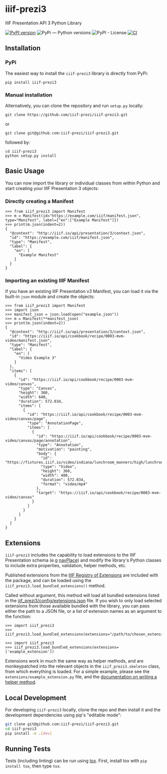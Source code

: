 # iiif-prezi3
IIIF Presentation API 3 Python Library

[![PyPI version](https://badge.fury.io/py/iiif-prezi3.svg)](https://badge.fury.io/py/iiif-prezi3)
![PyPi — Python versions](https://img.shields.io/pypi/pyversions/iiif-prezi3)
![PyPI - License](https://img.shields.io/pypi/l/iiif-prezi3)
[![CI](https://github.com/iiif-prezi/iiif-prezi3/actions/workflows/ci.yml/badge.svg)](https://github.com/iiif-prezi/iiif-prezi3/actions/workflows/ci.yml)

## Installation
### PyPi
The easiest way to install the `iiif-prezi3` library is directly from PyPi:

```
pip install iiif-prezi3
```
### Manual installation
Alternatively, you can clone the repository and run `setup.py` locally:
```
git clone https://github.com/iiif-prezi/iiif-prezi3.git
```
or
```
git clone git@github.com:iiif-prezi/iiif-prezi3.git
```
followed by:
```
cd iiif-prezi3
python setup.py install
```

## Basic Usage
You can now import the library or individual classes from within Python and start creating your IIIF Presentation 3 objects:

### Directly creating a Manifest
```
>>> from iiif_prezi3 import Manifest
>>> m = Manifest(id="https://example.com/iiif/manifest.json", type="Manifest", label={"en":["Example Manifest"]})
>>> print(m.json(indent=2))
{
  "@context": "http://iiif.io/api/presentation/3/context.json",
  "id": "https://example.com/iiif/manifest.json",
  "type": "Manifest",
  "label": {
    "en": [
      "Example Manifest"
    ]
  }
}
```
### Importing an existing IIIF Manifest
If you have an existing IIIF Presentation v3 Manifest, you can load it via the built-in `json` module and create the objects:
```
>>> from iiif_prezi3 import Manifest
>>> import json
>>> manifest_json = json.load(open("example.json"))
>>> m = Manifest(**manifest_json)
>>> print(m.json(indent=2))
{
  "@context": "http://iiif.io/api/presentation/3/context.json",
  "id": "https://iiif.io/api/cookbook/recipe/0003-mvm-video/manifest.json",
  "type": "Manifest",
  "label": {
    "en": [
      "Video Example 3"
    ]
  },
  "items": [
    {
      "id": "https://iiif.io/api/cookbook/recipe/0003-mvm-video/canvas",
      "type": "Canvas",
      "height": 360,
      "width": 640,
      "duration": 572.034,
      "items": [
        {
          "id": "https://iiif.io/api/cookbook/recipe/0003-mvm-video/canvas/page",
          "type": "AnnotationPage",
          "items": [
            {
              "id": "https://iiif.io/api/cookbook/recipe/0003-mvm-video/canvas/page/annotation",
              "type": "Annotation",
              "motivation": "painting",
              "body": {
                "id": "https://fixtures.iiif.io/video/indiana/lunchroom_manners/high/lunchroom_manners_1024kb.mp4",
                "type": "Video",
                "height": 360,
                "width": 480,
                "duration": 572.034,
                "format": "video/mp4"
              },
              "target": "https://iiif.io/api/cookbook/recipe/0003-mvm-video/canvas"
            }
          ]
        }
      ]
    }
  ]
}
```

## Extensions
`iiif-prezi3` includes the capability to load extensions to the IIIF Presentation schema (e.g [navPlace](https://iiif.io/api/extension/navplace/)) and modify the library's Python classes to include extra properties, validation, helper methods, etc.

Published extensions from the [IIIF Registry of Extensions](https://iiif.io/api/extension/) are included with the package, and can be loaded using the `iiif_prezi3.load_bundled_extensions()` method.

Called without argument, this method will load all bundled extensions listed in the  [iiif_prezi3/config/extensions.json](https://github.com/iiif-prezi/iiif-prezi3/blob/main/iiif_prezi3/config/extensions.json) file. If you wish to only load selected extensions from those available bundled with the library, you can pass either the path to a JSON file, or a list of extension names as an argument to the function:
```
>>> import iiif_prezi3
>>> iiif_prezi3.load_bundled_extensions(extensions="/path/to/chosen_extensions.json")
```
```
>>> import iiif_prezi3
>>> iiif_prezi3.load_bundled_extensions(extensions=['example_extension'])
```

Extensions work in much the same way as helper methods, and are monkeypatched into the relevant objects in the `iiif_prezi3.skeleton` class, from which everything is loaded.
For a simple example, please see the `extensions/example_extension.py` file, and the [documentation on writing a helper method](https://github.com/iiif-prezi/iiif-prezi3/blob/main/docs/write-helper-method.md).
## Local Development
For developing `iiif-prezi3` locally, clone the repo and then install it and the development dependencies using pip's "editable mode":
```bash
git clone git@github.com:iiif-prezi/iiif-prezi3.git
cd iiif-prezi3
pip install -e .[dev]
```
## Running Tests
Tests (including linting) can be run using [tox](https://tox.wiki/en/latest/). First, install tox with `pip install tox`, then type `tox`.
